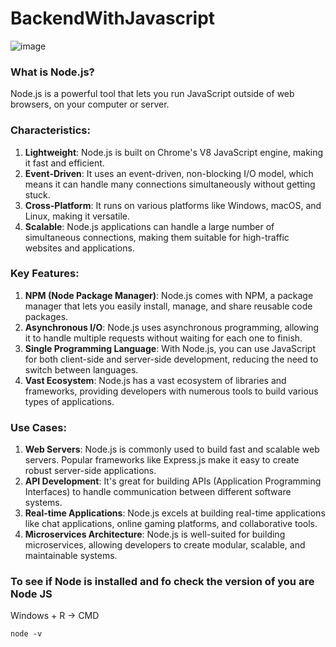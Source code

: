 # BackendWithJavascript
![image](https://github.com/Asifekhlaque/BackendWithJavascript/assets/132199879/ba3f4ba5-cb0b-4fa3-a7e5-43089bce97fe)

### What is Node.js?
Node.js is a powerful tool that lets you run JavaScript outside of web browsers, on your computer or server.

### Characteristics:
1. **Lightweight**: Node.js is built on Chrome's V8 JavaScript engine, making it fast and efficient.
2. **Event-Driven**: It uses an event-driven, non-blocking I/O model, which means it can handle many connections simultaneously without getting stuck.
3. **Cross-Platform**: It runs on various platforms like Windows, macOS, and Linux, making it versatile.
4. **Scalable**: Node.js applications can handle a large number of simultaneous connections, making them suitable for high-traffic websites and applications.

### Key Features:
1. **NPM (Node Package Manager)**: Node.js comes with NPM, a package manager that lets you easily install, manage, and share reusable code packages.
2. **Asynchronous I/O**: Node.js uses asynchronous programming, allowing it to handle multiple requests without waiting for each one to finish.
3. **Single Programming Language**: With Node.js, you can use JavaScript for both client-side and server-side development, reducing the need to switch between languages.
4. **Vast Ecosystem**: Node.js has a vast ecosystem of libraries and frameworks, providing developers with numerous tools to build various types of applications.

### Use Cases:
1. **Web Servers**: Node.js is commonly used to build fast and scalable web servers. Popular frameworks like Express.js make it easy to create robust server-side applications.
2. **API Development**: It's great for building APIs (Application Programming Interfaces) to handle communication between different software systems.
3. **Real-time Applications**: Node.js excels at building real-time applications like chat applications, online gaming platforms, and collaborative tools.
4. **Microservices Architecture**: Node.js is well-suited for building microservices, allowing developers to create modular, scalable, and maintainable systems.

### To see if Node is installed and fo check the version of you are Node JS
Windows + R -> CMD 
```
node -v
```

